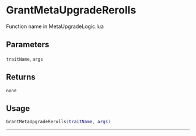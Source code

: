 # GrantMetaUpgradeRerolls
Function name in MetaUpgradeLogic.lua
## Parameters
`traitName`, `args`
## Returns
`none`
## Usage
```lua
GrantMetaUpgradeRerolls(traitName, args)
```
---
